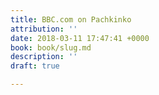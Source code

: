 ```yaml
---
title: BBC.com on Pachkinko
attribution: ''
date: 2018-03-11 17:47:41 +0000
book: book/slug.md
description: ''
draft: true

---
```

